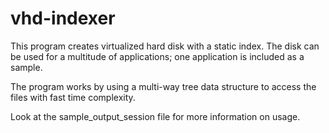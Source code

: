 # vhd-indexer
This program creates virtualized hard disk with a static index. The disk can be used for a multitude
of applications; one application is included as a sample.

The program works by using a multi-way tree data structure to access the files with fast time complexity.

Look at the sample_output_session file for more information on usage.
